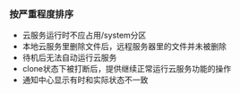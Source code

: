 ### 按严重程度排序
- 云服务运行时不应占用/system分区
- 本地云服务里删除文件后，远程服务器里的文件并未被删除
- 待机后无法自动运行云服务
- clone状态下被打断后，提供继续正常运行云服务功能的操作
- 通知中心显示有时和实际状态不一致 
